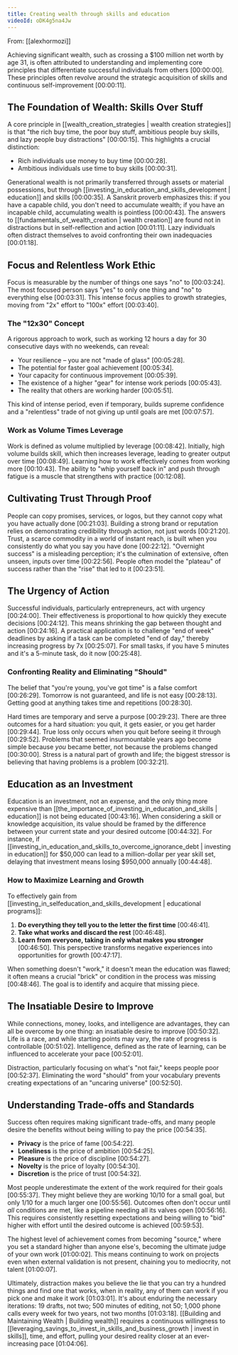 ```yaml
---
title: Creating wealth through skills and education
videoId: oDK4g5na4Jw
---
```


From: [[alexhormozi]] <br/> 

Achieving significant wealth, such as crossing a $100 million net worth by age 31, is often attributed to understanding and implementing core principles that differentiate successful individuals from others <a class="yt-timestamp" data-t="00:00:00">[00:00:00]</a>. These principles often revolve around the strategic acquisition of skills and continuous self-improvement <a class="yt-timestamp" data-t="00:00:11">[00:00:11]</a>.

## The Foundation of Wealth: Skills Over Stuff

A core principle in [[wealth_creation_strategies | wealth creation strategies]] is that "the rich buy time, the poor buy stuff, ambitious people buy skills, and lazy people buy distractions" <a class="yt-timestamp" data-t="00:00:15">[00:00:15]</a>. This highlights a crucial distinction:
*   Rich individuals use money to buy time <a class="yt-timestamp" data-t="00:00:28">[00:00:28]</a>.
*   Ambitious individuals use time to buy skills <a class="yt-timestamp" data-t="00:00:31">[00:00:31]</a>.

Generational wealth is not primarily transferred through assets or material possessions, but through [[investing_in_education_and_skills_development | education]] and skills <a class="yt-timestamp" data-t="00:00:35">[00:00:35]</a>. A Sanskrit proverb emphasizes this: if you have a capable child, you don't need to accumulate wealth; if you have an incapable child, accumulating wealth is pointless <a class="yt-timestamp" data-t="00:00:43">[00:00:43]</a>. The answers to [[fundamentals_of_wealth_creation | wealth creation]] are found not in distractions but in self-reflection and action <a class="yt-timestamp" data-t="00:01:11">[00:01:11]</a>. Lazy individuals often distract themselves to avoid confronting their own inadequacies <a class="yt-timestamp" data-t="00:01:18">[00:01:18]</a>.

## Focus and Relentless Work Ethic

Focus is measurable by the number of things one says "no" to <a class="yt-timestamp" data-t="00:03:24">[00:03:24]</a>. The most focused person says "yes" to only one thing and "no" to everything else <a class="yt-timestamp" data-t="00:03:31">[00:03:31]</a>. This intense focus applies to growth strategies, moving from "2x" effort to "100x" effort <a class="yt-timestamp" data-t="00:03:40">[00:03:40]</a>.

### The "12x30" Concept
A rigorous approach to work, such as working 12 hours a day for 30 consecutive days with no weekends, can reveal:
*   Your resilience – you are not "made of glass" <a class="yt-timestamp" data-t="00:05:28">[00:05:28]</a>.
*   The potential for faster goal achievement <a class="yt-timestamp" data-t="00:05:34">[00:05:34]</a>.
*   Your capacity for continuous improvement <a class="yt-timestamp" data-t="00:05:39">[00:05:39]</a>.
*   The existence of a higher "gear" for intense work periods <a class="yt-timestamp" data-t="00:05:43">[00:05:43]</a>.
*   The reality that others are working harder <a class="yt-timestamp" data-t="00:05:51">[00:05:51]</a>.

This kind of intense period, even if temporary, builds supreme confidence and a "relentless" trade of not giving up until goals are met <a class="yt-timestamp" data-t="00:07:57">[00:07:57]</a>.

### Work as Volume Times Leverage
Work is defined as volume multiplied by leverage <a class="yt-timestamp" data-t="00:08:42">[00:08:42]</a>. Initially, high volume builds skill, which then increases leverage, leading to greater output over time <a class="yt-timestamp" data-t="00:08:49">[00:08:49]</a>. Learning how to work effectively comes from working more <a class="yt-timestamp" data-t="00:10:43">[00:10:43]</a>. The ability to "whip yourself back in" and push through fatigue is a muscle that strengthens with practice <a class="yt-timestamp" data-t="00:12:08">[00:12:08]</a>.

## Cultivating Trust Through Proof

People can copy promises, services, or logos, but they cannot copy what you have actually done <a class="yt-timestamp" data-t="00:21:03">[00:21:03]</a>. Building a strong brand or reputation relies on demonstrating credibility through action, not just words <a class="yt-timestamp" data-t="00:21:20">[00:21:20]</a>. Trust, a scarce commodity in a world of instant reach, is built when you consistently do what you say you have done <a class="yt-timestamp" data-t="00:22:12">[00:22:12]</a>. "Overnight success" is a misleading perception; it's the culmination of extensive, often unseen, inputs over time <a class="yt-timestamp" data-t="00:22:56">[00:22:56]</a>. People often model the "plateau" of success rather than the "rise" that led to it <a class="yt-timestamp" data-t="00:23:51">[00:23:51]</a>.

## The Urgency of Action

Successful individuals, particularly entrepreneurs, act with urgency <a class="yt-timestamp" data-t="00:24:00">[00:24:00]</a>. Their effectiveness is proportional to how quickly they execute decisions <a class="yt-timestamp" data-t="00:24:12">[00:24:12]</a>. This means shrinking the gap between thought and action <a class="yt-timestamp" data-t="00:24:16">[00:24:16]</a>. A practical application is to challenge "end of week" deadlines by asking if a task can be completed "end of day," thereby increasing progress by 7x <a class="yt-timestamp" data-t="00:25:07">[00:25:07]</a>. For small tasks, if you have 5 minutes and it's a 5-minute task, do it now <a class="yt-timestamp" data-t="00:25:48">[00:25:48]</a>.

### Confronting Reality and Eliminating "Should"
The belief that "you're young, you've got time" is a false comfort <a class="yt-timestamp" data-t="00:26:29">[00:26:29]</a>. Tomorrow is not guaranteed, and life is not easy <a class="yt-timestamp" data-t="00:28:13">[00:28:13]</a>. Getting good at anything takes time and repetitions <a class="yt-timestamp" data-t="00:28:30">[00:28:30]</a>.

Hard times are temporary and serve a purpose <a class="yt-timestamp" data-t="00:29:23">[00:29:23]</a>.
There are three outcomes for a hard situation: you quit, it gets easier, or you get harder <a class="yt-timestamp" data-t="00:29:44">[00:29:44]</a>. True loss only occurs when you quit before seeing it through <a class="yt-timestamp" data-t="00:29:52">[00:29:52]</a>. Problems that seemed insurmountable years ago become simple because *you* became better, not because the problems changed <a class="yt-timestamp" data-t="00:30:00">[00:30:00]</a>. Stress is a natural part of growth and life; the biggest stressor is believing that having problems is a problem <a class="yt-timestamp" data-t="00:32:21">[00:32:21]</a>.

## Education as an Investment

Education is an investment, not an expense, and the only thing more expensive than [[the_importance_of_investing_in_education_and_skills | education]] is not being educated <a class="yt-timestamp" data-t="00:43:16">[00:43:16]</a>. When considering a skill or knowledge acquisition, its value should be framed by the difference between your current state and your desired outcome <a class="yt-timestamp" data-t="00:44:32">[00:44:32]</a>. For instance, if [[investing_in_education_and_skills_to_overcome_ignorance_debt | investing in education]] for $50,000 can lead to a million-dollar per year skill set, delaying that investment means losing $950,000 annually <a class="yt-timestamp" data-t="00:44:48">[00:44:48]</a>.

### How to Maximize Learning and Growth
To effectively gain from [[investing_in_selfeducation_and_skills_development | educational programs]]:
1.  **Do everything they tell you to the letter the first time** <a class="yt-timestamp" data-t="00:46:41">[00:46:41]</a>.
2.  **Take what works and discard the rest** <a class="yt-timestamp" data-t="00:46:48">[00:46:48]</a>.
3.  **Learn from everyone, taking in only what makes you stronger** <a class="yt-timestamp" data-t="00:46:50">[00:46:50]</a>. This perspective transforms negative experiences into opportunities for growth <a class="yt-timestamp" data-t="00:47:17">[00:47:17]</a>.

When something doesn't "work," it doesn't mean the education was flawed; it often means a crucial "brick" or condition in the process was missing <a class="yt-timestamp" data-t="00:48:46">[00:48:46]</a>. The goal is to identify and acquire that missing piece.

## The Insatiable Desire to Improve

While connections, money, looks, and intelligence are advantages, they can all be overcome by one thing: an insatiable desire to improve <a class="yt-timestamp" data-t="00:50:32">[00:50:32]</a>. Life is a race, and while starting points may vary, the rate of progress is controllable <a class="yt-timestamp" data-t="00:51:02">[00:51:02]</a>. Intelligence, defined as the rate of learning, can be influenced to accelerate your pace <a class="yt-timestamp" data-t="00:52:01">[00:52:01]</a>.

Distraction, particularly focusing on what's "not fair," keeps people poor <a class="yt-timestamp" data-t="00:52:37">[00:52:37]</a>. Eliminating the word "should" from your vocabulary prevents creating expectations of an "uncaring universe" <a class="yt-timestamp" data-t="00:52:50">[00:52:50]</a>.

## Understanding Trade-offs and Standards

Success often requires making significant trade-offs, and many people desire the benefits without being willing to pay the price <a class="yt-timestamp" data-t="00:54:35">[00:54:35]</a>.
*   **Privacy** is the price of fame <a class="yt-timestamp" data-t="00:54:22">[00:54:22]</a>.
*   **Loneliness** is the price of ambition <a class="yt-timestamp" data-t="00:54:25">[00:54:25]</a>.
*   **Pleasure** is the price of discipline <a class="yt-timestamp" data-t="00:54:27">[00:54:27]</a>.
*   **Novelty** is the price of loyalty <a class="yt-timestamp" data-t="00:54:30">[00:54:30]</a>.
*   **Discretion** is the price of trust <a class="yt-timestamp" data-t="00:54:32">[00:54:32]</a>.

Most people underestimate the extent of the work required for their goals <a class="yt-timestamp" data-t="00:55:37">[00:55:37]</a>. They might believe they are working 10/10 for a small goal, but only 1/10 for a much larger one <a class="yt-timestamp" data-t="00:55:56">[00:55:56]</a>. Outcomes often don't occur until *all* conditions are met, like a pipeline needing all its valves open <a class="yt-timestamp" data-t="00:56:16">[00:56:16]</a>. This requires consistently resetting expectations and being willing to "bid" higher with effort until the desired outcome is achieved <a class="yt-timestamp" data-t="00:59:53">[00:59:53]</a>.

The highest level of achievement comes from becoming "source," where you set a standard higher than anyone else's, becoming the ultimate judge of your own work <a class="yt-timestamp" data-t="01:00:02">[01:00:02]</a>. This means continuing to work on projects even when external validation is not present, chaining you to mediocrity, not talent <a class="yt-timestamp" data-t="01:00:07">[01:00:07]</a>.

Ultimately, distraction makes you believe the lie that you can try a hundred things and find one that works, when in reality, any of them can work if you pick one and make it work <a class="yt-timestamp" data-t="01:03:01">[01:03:01]</a>. It's about enduring the necessary iterations: 19 drafts, not two; 500 minutes of editing, not 50; 1,000 phone calls every week for two years, not two months <a class="yt-timestamp" data-t="01:03:18">[01:03:18]</a>. [[Building and Maintaining Wealth | Building wealth]] requires a continuous willingness to [[leveraging_savings_to_invest_in_skills_and_business_growth | invest in skills]], time, and effort, pulling your desired reality closer at an ever-increasing pace <a class="yt-timestamp" data-t="01:04:06">[01:04:06]</a>.